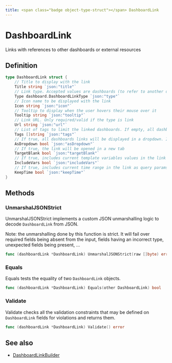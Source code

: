 ```yaml
---
title: <span class="badge object-type-struct"></span> DashboardLink
---
```

# <span class="badge object-type-struct"></span> DashboardLink

Links with references to other dashboards or external resources

## Definition

```go
type DashboardLink struct {
    // Title to display with the link
    Title string `json:"title"`
    // Link type. Accepted values are dashboards (to refer to another dashboard) and link (to refer to an external resource)
    Type dashboard.DashboardLinkType `json:"type"`
    // Icon name to be displayed with the link
    Icon string `json:"icon"`
    // Tooltip to display when the user hovers their mouse over it
    Tooltip string `json:"tooltip"`
    // Link URL. Only required/valid if the type is link
    Url string `json:"url"`
    // List of tags to limit the linked dashboards. If empty, all dashboards will be displayed. Only valid if the type is dashboards
    Tags []string `json:"tags"`
    // If true, all dashboards links will be displayed in a dropdown. If false, all dashboards links will be displayed side by side. Only valid if the type is dashboards
    AsDropdown bool `json:"asDropdown"`
    // If true, the link will be opened in a new tab
    TargetBlank bool `json:"targetBlank"`
    // If true, includes current template variables values in the link as query params
    IncludeVars bool `json:"includeVars"`
    // If true, includes current time range in the link as query params
    KeepTime bool `json:"keepTime"`
}
```
## Methods

### <span class="badge object-method"></span> UnmarshalJSONStrict

UnmarshalJSONStrict implements a custom JSON unmarshalling logic to decode `DashboardLink` from JSON.

Note: the unmarshalling done by this function is strict. It will fail over required fields being absent from the input, fields having an incorrect type, unexpected fields being present, …

```go
func (dashboardLink *DashboardLink) UnmarshalJSONStrict(raw []byte) error
```

### <span class="badge object-method"></span> Equals

Equals tests the equality of two `DashboardLink` objects.

```go
func (dashboardLink *DashboardLink) Equals(other DashboardLink) bool
```

### <span class="badge object-method"></span> Validate

Validate checks all the validation constraints that may be defined on `DashboardLink` fields for violations and returns them.

```go
func (dashboardLink *DashboardLink) Validate() error
```

## See also

 * <span class="badge builder"></span> [DashboardLinkBuilder](./builder-DashboardLinkBuilder.md)
